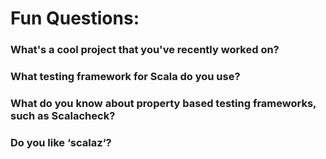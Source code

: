 # Fun Questions:

### What's a cool project that you've recently worked on?
### What testing framework for Scala do you use?
### What do you know about property based testing frameworks, such as Scalacheck?
### Do you like ‘scalaz‘?
